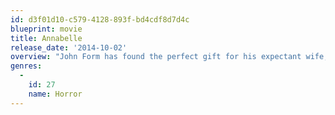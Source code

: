 ```yaml
---
id: d3f01d10-c579-4128-893f-bd4cdf8d7d4c
blueprint: movie
title: Annabelle
release_date: '2014-10-02'
overview: "John Form has found the perfect gift for his expectant wife, Mia - a beautiful, rare vintage doll in a pure white wedding dress. But Mia's delight with Annabelle doesn't last long. On one horrific night, their home is invaded by members of a satanic cult, who violently attack the couple. Spilled blood and terror are not all they leave behind. The cultists have conjured an entity so malevolent that nothing they did will compare to the sinister conduit to the damned that is now... Annabelle."
genres:
  -
    id: 27
    name: Horror
---
```

